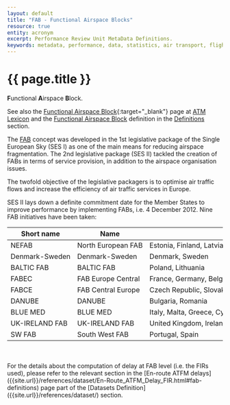 ```yaml
---
layout: default
title: "FAB - Functional Airspace Blocks"
resource: true
entity: acronym
excerpt: Performance Review Unit MetaData Definitions.
keywords: metadata, performance, data, statistics, air transport, flights, europe, delay, safety
---
```

<style>
td {
  white-space: nowrap;
}
th:nth-child(1) {
width: 16em;
}
th:nth-child(2) {
width: 20em;
}
</style>



# {{ page.title }}


**F**unctional **A**irspace **B**lock.

See also the
[Functional Airspace Block](https://ext.eurocontrol.int/lexicon/index.php/Functional_Airspace_Block){:target="_blank"}
page at [ATM Lexicon](https://ext.eurocontrol.int/lexicon/index.php/Main_Page)
and the [Functional Airspace Block](/references/definition/fab.html)
definition in the [Definitions](/references/definition/) section.


The <a href="http://www.eurocontrol.int/dossiers/fabs" target="_blank">FAB</a>
concept was developed in the 1st legislative package of the Single European Sky
(SES I) as one of the main means for reducing airspace fragmentation. The 2nd
legislative package (SES II) tackled the creation of FABs in terms of service
provision, in addition to the airspace organisation issues. 

The twofold objective of the legislative packagers is to optimise air traffic
flows and increase the efficiency of air traffic services in Europe.

SES II lays down a definite commitment date for the Member States to improve
performance by implementing FABs, i.e. 4 December 2012. Nine FAB initiatives
have been taken: 

| Short name     | Name               | Countries                                                                                    |
|----------------|--------------------|----------------------------------------------------------------------------------------------|
| NEFAB          | North European FAB | Estonia, Finland, Latvia, Norway                                                             |
| Denmark-Sweden | Denmark-Sweden     | Denmark, Sweden                                                                              |
| BALTIC FAB     | BALTIC FAB         | Poland, Lithuania                                                                            |
| FABEC          | FAB Europe Central | France, Germany, Belgium, Netherlands, Luxembourg, and Switzerland                           |
| FABCE          | FAB Central Europe | Czech Republic, Slovak Republic, Austria, Hungary, Croatia, Slovenia, Bosnia and Herzegovina |
| DANUBE         | DANUBE             | Bulgaria, Romania                                                                            |
| BLUE MED       | BLUE MED           | Italy, Malta, Greece, Cyprus, (and Egypt, Tunisia, Albania, Jordan as observers)             |
| UK-IRELAND FAB | UK-IRELAND FAB     | United Kingdom, Ireland                                                                      |
| SW FAB         | South West FAB     | Portugal, Spain                                                                              |

<br>
<br>
For the details about the computation of delay at FAB level (i.e. the FIRs
used), please refer to the relevant section in the
[En-route ATFM delays]({{site.url}}/references/dataset/En-Route_ATFM_Delay_FIR.html#fab-definitions)
page part of the [Datasets Definition]({{site.url}}/references/dataset/)
section.
